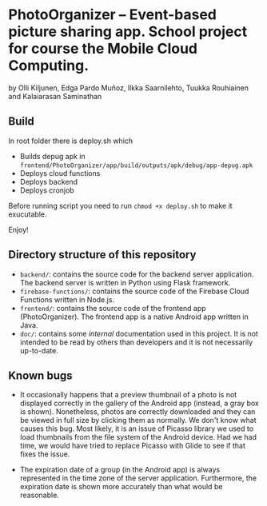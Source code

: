 # PhotoOrganizer – Event-based picture sharing app. School project for course the Mobile Cloud Computing.

by Olli Kiljunen, Edga Pardo Muñoz, Ilkka Saarnilehto, Tuukka Rouhiainen and Kalaiarasan Saminathan

## Build

In root folder there is deploy.sh which

* Builds depug apk in `frontend/PhotoOrganizer/app/build/outputs/apk/debug/app-depug.apk`
* Deploys cloud functions
* Deploys backend
* Deploys cronjob

Before running script you need to run `chmod +x deploy.sh` to make it exucutable.

Enjoy!

## Directory structure of this repository

* `backend/`: contains the source code for the backend server application.
The backend server is written in Python using Flask framework.
* `firebase-functions/`: contains the source code of the Firebase Cloud
Functions written in Node.js.
* `frontend/`: contains the source code of the frontend app (PhotoOrganizer).
The frontend app is a native Android app written in Java.
* `doc/`: contains some *internal* documentation used in this project. It is
not intended to be read by others than developers and it is not necessarily
up-to-date.

## Known bugs

* It occasionally happens that a preview thumbnail of a photo is not displayed
correctly in the gallery of the Android app (instead, a gray box is shown).
Nonetheless, photos are correctly downloaded and they can be viewed in full
size by clicking them as normally. We don't know what causes this bug. Most
likely, it is an issue of Picasso library we used to load thumbnails from the
file system of the Android device. Had we had time, we would have tried to
replace Picasso with Glide to see if that fixes the issue.

* The expiration date of a group (in the Android app) is always represented
in the time zone of the server application. Furthermore, the expiration date
is shown more accurately than what would be reasonable.
